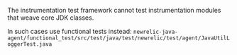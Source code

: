 The instrumentation test framework cannot test instrumentation modules that weave core JDK classes. 

In such cases use functional tests instead: `newrelic-java-agent/functional_test/src/test/java/test/newrelic/test/agent/JavaUtilLoggerTest.java`
